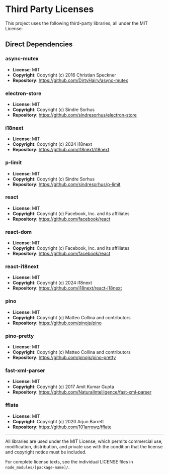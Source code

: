 # Third Party Licenses

This project uses the following third-party libraries, all under the MIT License:

## Direct Dependencies

### async-mutex
- **License**: MIT
- **Copyright**: Copyright (c) 2016 Christian Speckner
- **Repository**: https://github.com/DirtyHairy/async-mutex

### electron-store
- **License**: MIT
- **Copyright**: Copyright (c) Sindre Sorhus
- **Repository**: https://github.com/sindresorhus/electron-store

### i18next
- **License**: MIT
- **Copyright**: Copyright (c) 2024 i18next
- **Repository**: https://github.com/i18next/i18next

### p-limit
- **License**: MIT
- **Copyright**: Copyright (c) Sindre Sorhus
- **Repository**: https://github.com/sindresorhus/p-limit

### react
- **License**: MIT
- **Copyright**: Copyright (c) Facebook, Inc. and its affiliates
- **Repository**: https://github.com/facebook/react

### react-dom
- **License**: MIT
- **Copyright**: Copyright (c) Facebook, Inc. and its affiliates
- **Repository**: https://github.com/facebook/react

### react-i18next
- **License**: MIT
- **Copyright**: Copyright (c) 2024 i18next
- **Repository**: https://github.com/i18next/react-i18next

### pino
- **License**: MIT
- **Copyright**: Copyright (c) Matteo Collina and contributors
- **Repository**: https://github.com/pinojs/pino

### pino-pretty
- **License**: MIT
- **Copyright**: Copyright (c) Matteo Collina and contributors
- **Repository**: https://github.com/pinojs/pino-pretty

### fast-xml-parser
- **License**: MIT
- **Copyright**: Copyright (c) 2017 Amit Kumar Gupta
- **Repository**: https://github.com/NaturalIntelligence/fast-xml-parser

### fflate
- **License**: MIT
- **Copyright**: Copyright (c) 2020 Arjun Barrett
- **Repository**: https://github.com/101arrowz/fflate

---

All libraries are used under the MIT License, which permits commercial use, modification, distribution, and private use with the condition that the license and copyright notice must be included.

For complete license texts, see the individual LICENSE files in `node_modules/[package-name]/`.